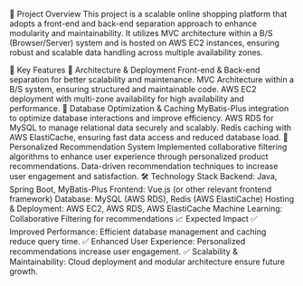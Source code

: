 📌 Project Overview
This project is a scalable online shopping platform that adopts a front-end and back-end separation approach to enhance modularity and maintainability. It utilizes MVC architecture within a B/S (Browser/Server) system and is hosted on AWS EC2 instances, ensuring robust and scalable data handling across multiple availability zones.

🚀 Key Features
🔹 Architecture & Deployment
Front-end & Back-end separation for better scalability and maintenance.
MVC Architecture within a B/S system, ensuring structured and maintainable code.
AWS EC2 deployment with multi-zone availability for high availability and performance.
🔹 Database Optimization & Caching
MyBatis-Plus integration to optimize database interactions and improve efficiency.
AWS RDS for MySQL to manage relational data securely and scalably.
Redis caching with AWS ElastiCache, ensuring fast data access and reduced database load.
🔹 Personalized Recommendation System
Implemented collaborative filtering algorithms to enhance user experience through personalized product recommendations.
Data-driven recommendation techniques to increase user engagement and satisfaction.
🛠️ Technology Stack
Backend: Java, Spring Boot, MyBatis-Plus
Frontend: Vue.js (or other relevant frontend framework)
Database: MySQL (AWS RDS), Redis (AWS ElastiCache)
Hosting & Deployment: AWS EC2, AWS RDS, AWS ElastiCache
Machine Learning: Collaborative Filtering for recommendations
📈 Expected Impact
✅ Improved Performance: Efficient database management and caching reduce query time.
✅ Enhanced User Experience: Personalized recommendations increase user engagement.
✅ Scalability & Maintainability: Cloud deployment and modular architecture ensure future growth.
